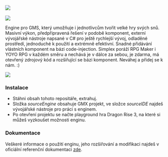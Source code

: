 <img align="middle" src="https://img.shields.io/badge/Build-nestabiln%C3%AD-red.svg">
<br><br>
<img align="middle" src="https://s31.postimg.org/4be7ykezv/Logo_Makr_1.png">
<br>

Engine pro GMS, který umožňuje i jednotlivcům tvořit velké hry svých snů. Masivní výkon, předpřipravená řešení v podobě komponent, externí vývojářské nástroje napsané v C# pro ještě rychlejší vývoj, odladěné prostředí, jednoduché k použití a extrémně efektivní. Snadné přidávání vlástních komponent na bázi code-injection. Simplex poráží RPG Maker i YOYO RPG v každém směru a nechává je v dálce za sebou, je zdarma, má otevřený zdrojový kód a rozšiřující se bázi komponent. 
Neváhej a přidej se k nám. :)

![](https://s32.postimg.org/ax2xymtw5/Bezejmenn.png)

### Instalace
- Stáhni obsah tohoto repositáře, extrahuj.
- Složka *sourceEngine* obsahuje GMX projekt, ve složce *sourceIDE* najdeš vývojářské nástroje pro práci s enginem.
- Po otevření projektu se načte playground hra Dragon Rise 3, na které si můžeš vyzkoušet možnosti enginu.

### Dokumentace
Veškeré informace o použití enginu, jeho rozšiřování a modifikaci najdeš v oficiální referenční dokumentaci [zde](https://github.com/lofcz/SimplexRpgEngine/wiki/Dokumentace/).
